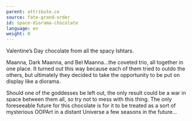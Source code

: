 ```yaml
---
parent: attribute.ce
source: fate-grand-order
id: space-diorama-chocolate
language: en
weight: 0
---
```


Valentine’s Day chocolate from all the spacy Ishtars.

Maanna, Dark Maanna, and Bel Maanna…the coveted trio, all together in one place. It turned out this way because each of them tried to outdo the others, but ultimately they decided to take the opportunity to be put on display like a diorama.

Should one of the goddesses be left out, the only result could be a war in space between them all, so try not to mess with this thing. The only foreseeable future for this chocolate is for it to be treated as a sort of mysterious OOPArt in a distant Universe a few seasons in the future…

